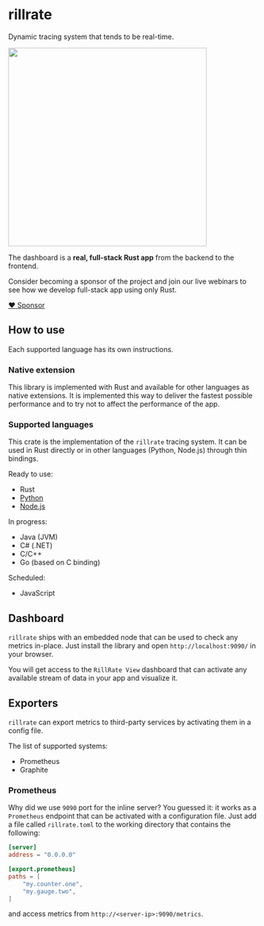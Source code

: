 # rillrate

Dynamic tracing system that tends to be real-time.

<img src="https://ui.rillrate.com/images/dashboard.png" width="400px">

The dashboard is a **real, full-stack Rust app** from the backend to the frontend.

Consider becoming a sponsor of the project and join our live webinars
to see how we develop full-stack app using only Rust.

[:heart: Sponsor](https://github.com/sponsors/rillrate)

## How to use

Each supported language has its own instructions.

### Native extension

This library is implemented with Rust and available for other languages as native extensions.
It is implemented this way to deliver the fastest possible performance and to try not to affect
the performance of the app.

### Supported languages

This crate is the implementation of the `rillrate` tracing system. It can be used
in Rust directly or in other languages (Python, Node.js) through thin bindings.

Ready to use:

- Rust
- [Python](https://github.com/rillrate/rillrate-py)
- [Node.js](https://github.com/rillrate/rillrate-js)

In progress:

- Java (JVM)
- C# (.NET)
- C/C++
- Go (based on C binding)

Scheduled:

- JavaScript

## Dashboard

`rillrate` ships with an embedded node that can be used to check any metrics in-place.
Just install the library and open `http://localhost:9090/` in your browser.

You will get access to the `RillRate View` dashboard that can activate
any available stream of data in your app and visualize it.

## Exporters

`rillrate` can export metrics to third-party services by activating them in a config file.

The list of supported systems:

- Prometheus
- Graphite

### Prometheus

Why did we use `9090` port for the inline server? You guessed it: it works as a
`Prometheus` endpoint that can be activated with a configuration file. Just add
a file called `rillrate.toml` to the working directory that contains the following:

```toml
[server]
address = "0.0.0.0"

[export.prometheus]
paths = [
    "my.counter.one",
    "my.gauge.two",
]
```

and access metrics from `http://<server-ip>:9090/metrics`.

